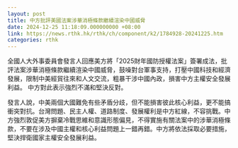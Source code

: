 ```yaml
---
layout: post
title: 中方批評美國法案涉華消極條款繼續渲染中國威脅
date: 2024-12-25 11:18:09.000000000 +08:00
link: https://news.rthk.hk/rthk/ch/component/k2/1784928-20241225.htm
categories: rthk
---
```


全國人大外事委員會發言人回應美方將「2025財年國防授權法案」簽署成法，批評法案涉華消極條款繼續渲染中國威脅，鼓噪對台軍事支持，打壓中國科技和經濟發展，限制中美經貿往來和人文交流，粗暴干涉中國內政，損害中方主權安全發展利益。 中方對此表示強烈不滿和堅決反對。

發言人說，中美兩個大國難免有些矛盾分歧，但不能損害彼此核心利益，更不能搞衝突對抗。台灣問題、民主人權、道路制度、發展權利是中方紅線，不容挑戰。中方強烈敦促美方摒棄冷戰思維和意識形態偏見，不得實施有關法案中的涉華消極條款，不要在涉及中國主權和核心利益問題上一錯再錯。中方將依法採取必要措施，堅決捍衛國家主權安全發展利益。
